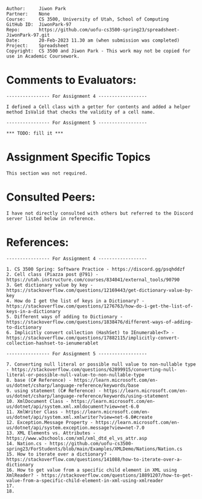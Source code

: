 ﻿
```
Author:     Jiwon Park
Partner:    None
Course:     CS 3500, University of Utah, School of Computing
GitHub ID:  JiwonPark-97
Repo:       https://github.com/uofu-cs3500-spring23/spreadsheet-JiwonPark-97.git
Date:       20-Feb-2023 11.30 am (when submission was completed) 
Project:    Spreadsheet
Copyright:  CS 3500 and Jiwon Park - This work may not be copied for use in Academic Coursework.
```

# Comments to Evaluators:

    ---------------- For Assignment 4 ------------------

    I defined a Cell class with a getter for contents and added a helper method IsValid that checks the validity of a cell name.

    ---------------- For Assignment 5 ------------------

    *** TODO: fill it ***

# Assignment Specific Topics

    This section was not required.

# Consulted Peers:

    I have not directly consulted with others but referred to the Discord server listed below in reference.

# References:

    ---------------- For Assignment 4 ------------------

    1. CS 3500 Spring: Software Practice - https://discord.gg/psqhddzf
    2. Cell class (Piazza post @791) - https://utah.instructure.com/courses/834041/external_tools/90790
    3. Get dictionary value by key - https://stackoverflow.com/questions/12169443/get-dictionary-value-by-key
    4. How do I get the list of keys in a Dictionary? - https://stackoverflow.com/questions/1276763/how-do-i-get-the-list-of-keys-in-a-dictionary
    5. Different ways of adding to Dictionary - https://stackoverflow.com/questions/1838476/different-ways-of-adding-to-dictionary
    6. Implicitly convert collection (HashSet) to IEnumerable<T> - https://stackoverflow.com/questions/17882115/implicitly-convert-collection-hashset-to-ienumerablet

    ---------------- For Assignment 5 ------------------

    7. Converting null literal or possible null value to non-nullable type - https://stackoverflow.com/questions/62899915/converting-null-literal-or-possible-null-value-to-non-nullable-type
    8. base (C# Reference) - https://learn.microsoft.com/en-us/dotnet/csharp/language-reference/keywords/base
    9. using statement (C# Reference) - https://learn.microsoft.com/en-us/dotnet/csharp/language-reference/keywords/using-statement
    10. XmlDocument Class - https://learn.microsoft.com/en-us/dotnet/api/system.xml.xmldocument?view=net-6.0
    11. XmlWriter Class - https://learn.microsoft.com/en-us/dotnet/api/system.xml.xmlwriter?view=net-6.0#create
    12. Exception.Message Property - https://learn.microsoft.com/en-us/dotnet/api/system.exception.message?view=net-7.0
    13. XML Elements vs. Attributes - https://www.w3schools.com/xml/xml_dtd_el_vs_attr.asp
    14. Nation.cs - https://github.com/uofu-cs3500-spring23/ForStudents/blob/main/Examples/XMLDemo/Nations/Nation.cs
    15. How to iterate over a dictionary? - https://stackoverflow.com/questions/141088/how-to-iterate-over-a-dictionary
    16. How to get value from a specific child element in XML using XmlReader? - https://stackoverflow.com/questions/18891207/how-to-get-value-from-a-specific-child-element-in-xml-using-xmlreader
    17.
    18.

